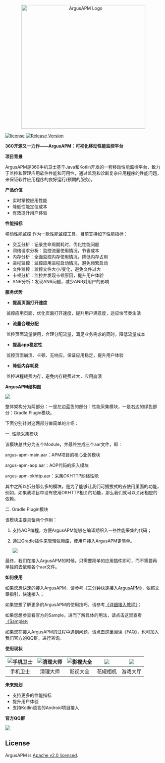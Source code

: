 <p align="center">
  <img alt="ArgusAPM Logo" src="https://github.com/Qihoo360/ArgusAPM/blob/master/doc/img/readme/ArgusAPM.jpeg" width="400"/>
</p>

[![license](http://img.shields.io/badge/license-Apache2.0-brightgreen.svg?style=flat)](https://github.com/Qihoo360/ArgusAPM/blob/master/LICENSE)
[![Release Version](https://img.shields.io/badge/release-2.0.1.1006-brightgreen.svg)]()

**360开源又一力作——ArgusAPM：可视化移动性能监控平台**


**项目背景**

ArgusAPM是360手机卫士基于Java和Kotlin开发的一套移动性能监控平台，致力于监控和管理应用软件性能和可用性，通过监测和诊断复杂应用程序的性能问题，来保证软件应用程序的良好运行(预期的服务)。

**产品价值**

- 实时掌控应用性能
- 降低性能定位成本
- 有效提升用户体验

**性能指标**

移动性能监控 作为一款性能监控工具，目前支持如下性能指标：

- 交互分析：记录生命周期耗时，优化性能问题
- 网络请求分析：监控流量使用情况，节省成本
- 内存分析：全面监控内存使用情况，降低内存占用
- 进程监控：监控应用进程启动情况，避免频繁启动
- 文件监控：监控文件大小/变化，避免文件过大
- 卡顿分析：监控并发现卡顿原因，提升用户体验
- ANR分析：发现ANR问题，减少ANR对用户的影响

**服务优势**

- **提高页面打开速度**

​	监控应用页面，优化页面打开速度，提升用户满意度，适应快节奏生活

- **流量合理分配**

​	监控页面流量使用，合理分配流量，满足业务需求的同时，降低流量成本

- **提高app稳定性**

​	监控页面崩溃、卡顿、无响应，保证应用稳定，提升用户体验

- **降低内存耗费**

​	监控进程耗费内存，避免内存耗费过大，应用崩溃

**ArgusAPM结构图**



![](https://raw.githubusercontent.com/Qihoo360/ArgusAPM/master/doc/img/readme/ArgusAPM架构图.png)

整体架构分为两部分：一是左边蓝色的部分：性能采集模块，一是右边的绿色部分：Gradle Plugin模块。

下面分别针对这两部分做简单的介绍：

一. 性能采集模块

该模块总共分为五个Module，并最终生成三个aar文件，即：

argus-apm-main.aar：APM项目的核心业务模块

argus-apm-aop.aar：AOP代码的织入模块

argus-apm-okhttp.aar：采集OKHTTP网络性能

其中之所以拆分那么多的模块，是为了能够让我们可插拔式的去使用里面的功能，例如，如果我项目中没有使用OKHTTP相关的功能，那么我们就可以关闭相应的依赖。

二. Gradle Plugin模块

该模块主要具备两个作用：

1. 支持AOP编程，方便ArgusAPM能够在编译期织入一些性能采集的代码；

2. 通过Gradle插件来管理依赖库，使用户接入ArgusAPM更简单。

   ![](https://raw.githubusercontent.com/Qihoo360/ArgusAPM/master/doc/img/readme/Gradle_APM.png)

最终，我们在接入ArgusAPM的时候，只需要简单的应用插件即可，而不需要再单独的去依赖各个aar文件。

**如何使用**

如果您想快速的接入ArgusAPM，请参考[《三分钟快速接入ArgusAPM》](https://github.com/Qihoo360/ArgusAPM/wiki/%E4%B8%89%E5%88%86%E9%92%9F%E5%BF%AB%E9%80%9F%E6%8E%A5%E5%85%A5)，依照文章指引，快速接入；

如果您想了解更多的ArgusAPM的使用技巧，请参考[《详细接入教程》](https://github.com/Qihoo360/ArgusAPM/wiki/%E7%A7%BB%E5%8A%A8%E6%80%A7%E8%83%BD%E7%9B%91%E6%8E%A7-SDK-%E8%AF%A6%E7%BB%86%E9%9B%86%E6%88%90%E6%96%87%E6%A1%A3)；

如果您想参查看官方的Sample，进而了解具体的用法，请点击这里查看[《Sample》](https://github.com/Qihoo360/ArgusAPM/tree/master/argus-apm/argus-apm-sample);

如果您在接入ArgusAPM的过程中遇到问题，请点击这里阅读《FAQ》，也可加入我们官方的QQ群，进行咨询。

**使用现状**

| ![手机卫士](https://raw.githubusercontent.com/Qihoo360/ArgusAPM/master/doc/img/readme/mobilesafe.png) | ![清理大师](https://raw.githubusercontent.com/Qihoo360/ArgusAPM/master/doc/img/readme/clean.png) | ![影视大全](https://raw.githubusercontent.com/Qihoo360/ArgusAPM/master/doc/img/readme/movie.png) | ![](https://raw.githubusercontent.com/Qihoo360/ArgusAPM/master/doc/img/readme/camera.png) | ![](https://raw.githubusercontent.com/Qihoo360/ArgusAPM/master/doc/img/readme/201736165776251_meitu_1.jpg) |
| :---------------------------------: | :----------------------------: | :----------------------------: | :---------------------: | :--------------------------------------: |
|              手机卫士               |            清理大师            |            影视大全            |        花椒相机         |                 游戏大厅                 |

**未来规划**

- 支持更多的性能指标
- 提升用户体验
- 支持Kotlin语言的Android项目接入

**官方QQ群**

![](https://raw.githubusercontent.com/Qihoo360/ArgusAPM/master/doc/img/readme/qrcode_1542008553175.jpg)

## License

ArgusAPM is [Apache v2.0 licensed](./LICENSE).
